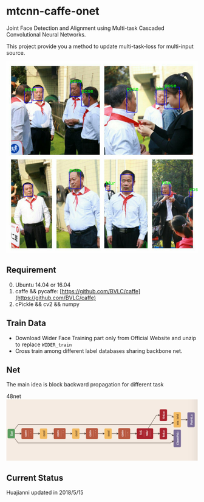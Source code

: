 # mtcnn-caffe-onet
Joint Face Detection and Alignment using Multi-task Cascaded Convolutional Neural Networks.

This project provide you a method to update multi-task-loss for multi-input source.
 
![result](https://github.com/huajianni666/O-NET/blob/master/demo/result.jpg)

## Requirement
0. Ubuntu 14.04 or 16.04
1. caffe && pycaffe: [https://github.com/BVLC/caffe](https://github.com/BVLC/caffe)
2. cPickle && cv2 && numpy 

## Train Data
-  Download Wider Face Training part only from Official Website and unzip to replace `WIDER_train`
-  Cross train among different label databases sharing backbone net.
## Net
The main idea is block backward propagation for different task

48net
![48net](https://github.com/huajianni666/O-NET/blob/master/48net/train48.png)

## Current Status
Huajianni updated in 2018/5/15

